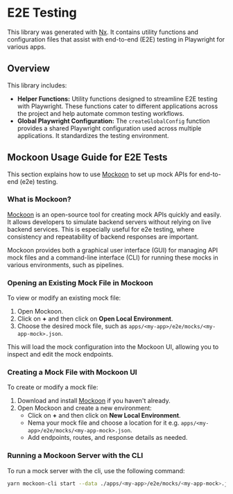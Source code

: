 # E2E Testing

This library was generated with [Nx](https://nx.dev). It contains utility functions and configuration files that assist with end-to-end (E2E) testing in Playwright for various apps.

## Overview

This library includes:

- **Helper Functions:** Utility functions designed to streamline E2E testing with Playwright. These functions cater to different applications across the project and help automate common testing workflows.
- **Global Playwright Configuration:** The `createGlobalConfig` function provides a shared Playwright configuration used across multiple applications. It standardizes the testing environment.

## Mockoon Usage Guide for E2E Tests

This section explains how to use [Mockoon](https://mockoon.com/) to set up mock APIs for end-to-end (e2e) testing.

### What is Mockoon?

[Mockoon](https://mockoon.com/) is an open-source tool for creating mock APIs quickly and easily. It allows developers to simulate backend servers without relying on live backend services. This is especially useful for e2e testing, where consistency and repeatability of backend responses are important.

Mockoon provides both a graphical user interface (GUI) for managing API mock files and a command-line interface (CLI) for running these mocks in various environments, such as pipelines.

### Opening an Existing Mock File in Mockoon

To view or modify an existing mock file:

1. Open Mockoon.
2. Click on **+** and then click on **Open Local Environment**.
3. Choose the desired mock file, such as `apps/<my-app>/e2e/mocks/<my-app-mock>.json`.

This will load the mock configuration into the Mockoon UI, allowing you to inspect and edit the mock endpoints.

### Creating a Mock File with Mockoon UI

To create or modify a mock file:

1. Download and install [Mockoon](https://mockoon.com/download/) if you haven't already.
2. Open Mockoon and create a new environment:
   - Click on **+** and then click on **New Local Environment**.
   - Nema your mock file and choose a location for it e.g. `apps/<my-app>/e2e/mocks/<my-app-mock>.json`.
   - Add endpoints, routes, and response details as needed.

### Running a Mockoon Server with the CLI

To run a mock server with the cli, use the following command:

```bash
yarn mockoon-cli start --data ./apps/<my-app>/e2e/mocks/<my-app-mock>.json --port <port>
```
